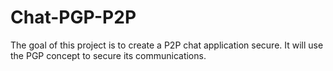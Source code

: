 # Chat-PGP-P2P
The goal of this project is to create a P2P chat application secure.
It will use the PGP concept to secure its communications.
